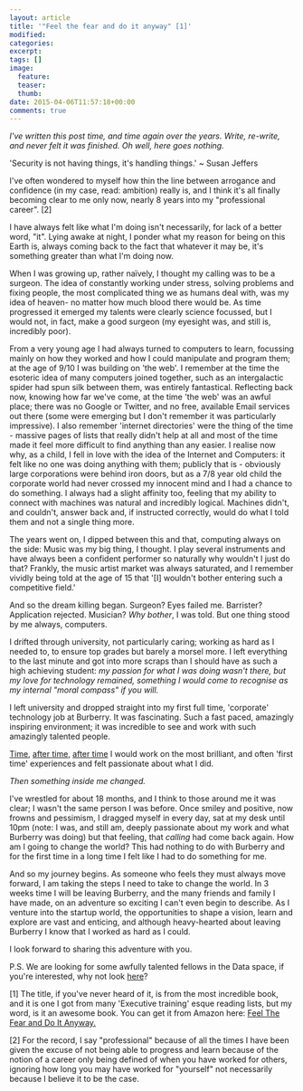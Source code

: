 ```yaml
---
layout: article
title: '"Feel the fear and do it anyway" [1]'
modified:
categories:
excerpt:
tags: []
image:
  feature:
  teaser:
  thumb:
date: 2015-04-06T11:57:18+00:00
comments: true
---
```


*I've written this post time, and time again over the years. Write, re-write, and never felt it was finished. Oh well, here goes nothing.*

'Security is not having things, it's handling things.' ~ Susan Jeffers

I've often wondered to myself how thin the line between arrogance and confidence (in my case, read: ambition) really is, and I think it's all finally becoming clear to me only now, nearly 8 years into my "professional career". [2]

I have always felt like what I'm doing isn't necessarily, for lack of a better word, "it". Lying awake at night, I ponder what my reason for being on this Earth is, always coming back to the fact that whatever it may be, it's something greater than what I'm doing now.

When I was growing up, rather naïvely, I thought my calling was to be a surgeon. The idea of constantly working under stress, solving problems and fixing people, the most complicated thing we as humans deal with, was my idea of heaven- no matter how much blood there would be. As time progressed it emerged my talents were clearly science focussed, but I would not, in fact, make a good surgeon (my eyesight was, and still is, incredibly poor).

From a very young age I had always turned to computers to learn, focussing mainly on how they worked and how I could manipulate and program them; at the age of 9/10 I was building on 'the web'. I remember at the time the esoteric idea of many computers joined together, such as an intergalactic spider had spun silk between them, was entirely fantastical. Reflecting back now, knowing how far we've come, at the time 'the web' was an awful place; there was no Google or Twitter, and no free, available Email services out there (some were emerging but I don't remember it was particularly impressive). I also remember 'internet directories' were the thing of the time - massive pages of lists that really didn't help at all and most of the time made it feel more difficult to find anything than any easier. I realise now why, as a child, I fell in love with the idea of the Internet and Computers: it felt like no one was doing anything with them; publicly that is - obviously large corporations were behind iron doors, but as a 7/8 year old child the corporate world had never crossed my innocent mind and I had a chance to do something. I always had a slight affinity too, feeling that my ability to connect with machines was natural and incredibly logical. Machines didn't, and couldn't, answer back and, if instructed correctly, would do what I told them and not a single thing more.

The years went on, I dipped between this and that, computing always on the side: Music was my big thing, I thought. I play several instruments and have always been a confident performer so naturally why wouldn't I just do that? Frankly, the music artist market was always saturated, and I remember vividly being told at the age of 15 that '[I] wouldn't bother entering such a competitive field.'

And so the dream killing began. Surgeon? Eyes failed me. Barrister? Application rejected. Musician? *Why bother*, I was told. But one thing stood by me always, computers.

I drifted through university, not particularly caring; working as hard as I needed to, to ensure top grades but barely a morsel more. I left everything to the last minute and got into more scraps than I should have as such a high achieving student: *my passion for what I was doing wasn't there, but my love for technology remained, something I would come to recognise as my internal "moral compass" if you will.*

I left university and dropped straight into my first full time, 'corporate' technology job at Burberry. It was fascinating. Such a fast paced, amazingly inspiring environment; it was incredible to see and work with such amazingly talented people.

[Time](http://www.wsj.com/articles/SB10001424052970203804204577013842801187070), [after time](http://www.wired.co.uk/news/archive/2010-02/08/burberry-to-broadcast-fashion-show-in-3d), [after time](http://m.luxurydaily.com/burberry-makes-fashion-show-livestream-interactive-with-commerce/?utm_referrer=direct%2Fnot%20provided) I would work on the most brilliant, and often 'first time' experiences and felt passionate about what I did.

*Then something inside me changed.*

I've wrestled for about 18 months, and I think to those around me it was clear; I wasn't the same person I was before. Once smiley and positive, now frowns and pessimism, I dragged myself in every day, sat at my desk until 10pm (note: I was, and still am, deeply passionate about my work and what Burberry was doing) but that feeling, that *calling* had come back again. How am I going to change the world? This had nothing to do with Burberry and for the first time in a long time I felt like I had to do something for me.

And so my journey begins. As someone who feels they must always move forward, I am taking the steps I need to take to change the world. In 3 weeks time I will be leaving Burberry, and the many friends and family I have made, on an adventure so exciting I can't even begin to describe. As I venture into the startup world, the opportunities to shape a vision, learn and explore are vast and enticing, and although heavy-hearted about leaving Burberry I know that I worked as hard as I could.

I look forward to sharing this adventure with you.

P.S. We are looking for some awfully talented fellows in the Data space, if you're interested, why not look [here](https://www.linkedin.com/jobs2/view/40054674?trk=vsrp_jobs_res_name&trkInfo=VSRPsearchId%3A412131121428392241333%2CVSRPtargetId%3A40054674%2CVSRPcmpt%3Aprimary)?

[1] The title, if you've never heard of it, is from the most incredible book, and it is one I got from many 'Executive training' esque reading lists, but my word, is it an awesome book. You can get it from Amazon here: [Feel The Fear and Do It Anyway.](http://www.amazon.co.uk/Feel-The-Fear-And-Anyway/dp/0091907071)

[2] For the record, I say "professional" because of all the times I have been given the excuse of not being able to progress and learn because of the notion of a career only being defined of when you have worked for others, ignoring how long you may have worked for "yourself" not necessarily because I believe it to be the case.
